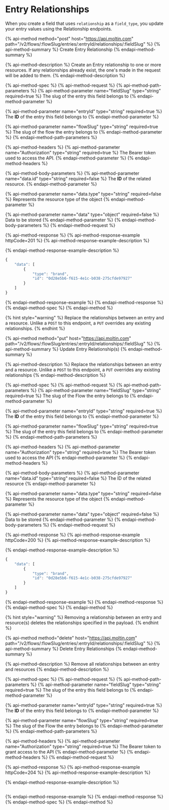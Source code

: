 # Entry Relationships

When you create a field that uses `relationship` as a `field_type`, you update your entry values using the Relationship endpoints.

{% api-method method="post" host="https://api.moltin.com" path="/v2/flows/:flowSlug/entries/:entryId/relationships/:fieldSlug" %}
{% api-method-summary %}
Create Entry Relationship
{% endapi-method-summary %}

{% api-method-description %}
Create an Entry relationship to one or more resources. If any relationships already exist, the one's made in the request will be added to them.
{% endapi-method-description %}

{% api-method-spec %}
{% api-method-request %}
{% api-method-path-parameters %}
{% api-method-parameter name="fieldSlug" type="string" required=true %}
The slug of the entry this field belongs to
{% endapi-method-parameter %}

{% api-method-parameter name="entryId" type="string" required=true %}
The **ID** of the entry this field belongs to
{% endapi-method-parameter %}

{% api-method-parameter name="flowSlug" type="string" required=true %}
The slug of the flow the entry belongs to
{% endapi-method-parameter %}
{% endapi-method-path-parameters %}

{% api-method-headers %}
{% api-method-parameter name="Authorization" type="string" required=true %}
The Bearer token used to access the API.
{% endapi-method-parameter %}
{% endapi-method-headers %}

{% api-method-body-parameters %}
{% api-method-parameter name="data.id" type="string" required=false %}
The **ID** of the related resource.
{% endapi-method-parameter %}

{% api-method-parameter name="data.type" type="string" required=false %}
Represents the resource type of the object
{% endapi-method-parameter %}

{% api-method-parameter name="data" type="object" required=false %}
Data to be stored
{% endapi-method-parameter %}
{% endapi-method-body-parameters %}
{% endapi-method-request %}

{% api-method-response %}
{% api-method-response-example httpCode=201 %}
{% api-method-response-example-description %}

{% endapi-method-response-example-description %}

```javascript
{
    "data": [
        {
            "type": "brand",
            "id": "0d28e5b6-f615-4e1c-b038-275cfde97927"
        }
    ]
}
```
{% endapi-method-response-example %}
{% endapi-method-response %}
{% endapi-method-spec %}
{% endapi-method %}

{% hint style="warning" %}
Replace the relationships between an entry and a resource. Unlike a `POST` to this endpoint, a `PUT` overrides any existing relationships.
{% endhint %}

{% api-method method="put" host="https://api.moltin.com" path="/v2/flows/:flowSlug/entries/:entryId/relationships/:fieldSlug" %}
{% api-method-summary %}
Update Entry Relationship\(s\)
{% endapi-method-summary %}

{% api-method-description %}
Replace the relationships between an entry and a resource. Unlike a `POST` to this endpoint, a `PUT` overrides any existing relationships
{% endapi-method-description %}

{% api-method-spec %}
{% api-method-request %}
{% api-method-path-parameters %}
{% api-method-parameter name="fieldSlug" type="string" required=true %}
The slug of the Flow the entry belongs to
{% endapi-method-parameter %}

{% api-method-parameter name="entryId" type="string" required=true %}
The **ID** of the entry this field belongs to
{% endapi-method-parameter %}

{% api-method-parameter name="flowSlug" type="string" required=true %}
The slug of the entry this field belongs to
{% endapi-method-parameter %}
{% endapi-method-path-parameters %}

{% api-method-headers %}
{% api-method-parameter name="Authorization" type="string" required=true %}
The Bearer token used to access the API
{% endapi-method-parameter %}
{% endapi-method-headers %}

{% api-method-body-parameters %}
{% api-method-parameter name="data.id" type="string" required=false %}
The ID of the related resource
{% endapi-method-parameter %}

{% api-method-parameter name="data.type" type="string" required=false %}
Represents the resource type of the object
{% endapi-method-parameter %}

{% api-method-parameter name="data" type="object" required=false %}
Data to be stored
{% endapi-method-parameter %}
{% endapi-method-body-parameters %}
{% endapi-method-request %}

{% api-method-response %}
{% api-method-response-example httpCode=200 %}
{% api-method-response-example-description %}

{% endapi-method-response-example-description %}

```javascript
{
    "data": [
        {
            "type": "brand",
            "id": "0d28e5b6-f615-4e1c-b038-275cfde97927"
        }
    ]
}
```
{% endapi-method-response-example %}
{% endapi-method-response %}
{% endapi-method-spec %}
{% endapi-method %}

{% hint style="warning" %}
Removing a relationship between an entry and resource\(s\) deletes the relationships specified in the payload.
{% endhint %}

{% api-method method="delete" host="https://api.moltin.com" path="/v2/flows/:flowSlug/entries/:entryId/relationships/:fieldSlug" %}
{% api-method-summary %}
Delete Entry Relationships
{% endapi-method-summary %}

{% api-method-description %}
Remove all relationships between an entry and resources
{% endapi-method-description %}

{% api-method-spec %}
{% api-method-request %}
{% api-method-path-parameters %}
{% api-method-parameter name="fieldSlug" type="string" required=true %}
The slug of the entry this field belongs to
{% endapi-method-parameter %}

{% api-method-parameter name="entryId" type="string" required=true %}
The **ID** of the entry this field belongs to
{% endapi-method-parameter %}

{% api-method-parameter name="flowSlug" type="string" required=true %}
The slug of the Flow the entry belongs to
{% endapi-method-parameter %}
{% endapi-method-path-parameters %}

{% api-method-headers %}
{% api-method-parameter name="Authorization" type="string" required=true %}
The Bearer token to grant access to the API
{% endapi-method-parameter %}
{% endapi-method-headers %}
{% endapi-method-request %}

{% api-method-response %}
{% api-method-response-example httpCode=204 %}
{% api-method-response-example-description %}

{% endapi-method-response-example-description %}

```javascript

```
{% endapi-method-response-example %}
{% endapi-method-response %}
{% endapi-method-spec %}
{% endapi-method %}

